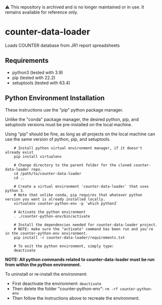 ⚠️ This repository is archived and is no longer maintained or in use. It remains available for reference only.

# counter-data-loader
Loads COUNTER database from JR1 report spreadsheets

## Requirements

* python3  (tested with 3.9)
* pip      (tested with 22.2)
* setuptools   (tested with 63.4)

## Python Environment Installation

These instructions use the "pip" python package manager.   

Unlike the "conda" package manager, the desired python, pip, and setuptools versions must be pre-installed on the local machine.

Using "pip" should be fine, as long as all projects on the local machine can use the same version of python, pip, and setuptools.
```
    # Install python virtual environment manager, if it doesn't already exist
    pip install virtualenv
    
    # Change directory to the parent folder for the cloned counter-data-loader repo.
    cd /path/to/counter-data-loader
    cd ..
    
    # Create a virtual environment 'counter-data-loader` that uses python 3.
    # Note that unlike conda, pip requires that whatever python version you want is already installed locally.
    virtualenv counter-python-env -p `which python3`
    
    # Activate the python environment
    . ./counter-python-env/bin/activate
    
    # Install the dependencies needed for counter-data-loader project.
    # NOTE: make sure the "activate" command has been run and you're in the counter-python-env environment.    
    pip install -r counter-data-loader/requirements.txt
    
    # To exit the python environment, simply type:
    deactivate    
```
**NOTE: All python commands related to counter-data-loader must be run from within the python environment.**

To uninstall or re-install the environment:

* First deactivate the environment:  `deactivate`
* Then delete the folder "counter-python-env":  `rm -rf counter-python-env`
* Then follow the instructions above to recreate the environment.



